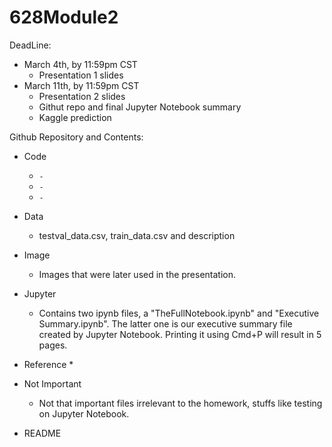 # 628Module2 

DeadLine: 

* March 4th, by 11:59pm CST
  * Presentation 1 slides
* March 11th, by 11:59pm CST
  * Presentation 2 slides
  * Githut repo and final Jupyter Notebook summary
  * Kaggle prediction

Github Repository and Contents:

* Code
  * `-`
  * `-`
  * `-`
* Data
  * testval_data.csv, train_data.csv and description
* Image
  * Images that were later used in the presentation.
* Jupyter
  * Contains two ipynb files, a "TheFullNotebook.ipynb" and "Executive Summary.ipynb". The latter one is our executive summary file created by Jupyter Notebook. Printing it using Cmd+P will result in 5 pages.
* Reference
  * 
* Not Important
  * Not that important files irrelevant to the homework, stuffs like testing on Jupyter Notebook.

* README
